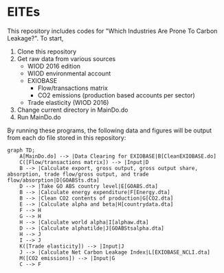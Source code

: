# EITEs

This repository includes codes for "Which Industries Are Prone To Carbon Leakage?". To start, 
1. Clone this repository
2. Get raw data from various sources
   - WIOD 2016 edition
   - WIOD environmental account
   - EXIOBASE
        - Flow/transactions matrix
        - CO2 emissions (production based accounts per sector)
   - Trade elasticity (WIOD 2016)
3. Change current directory in MainDo.do
4. Run MainDo.do

By running these programs, the following data and figures will be output from each do file stored in this repository:

```mermaid
graph TD;
    A[MainDo.do] --> |Data Clearing for EXIOBASE|B[CleanEXIOBASE.do]
    C([Flow/transactions matrix]) --> |Input|D
    B --> |Calculate export, gross output, gross output share, absorption, trade flow/gross output, and trade flow/absorption|D[GOABSts.dta]
    D --> |Take GO ABS country level|E[GOABS.dta]
    B --> |Calculate energy expenditure|F[Energy.dta]
    B --> |Clean CO2 contents of production|G[CO2.dta]
    E --> |Calculate alpha and beta|H[countrydata.dta]
    F --> H
    G --> H
    H --> |Calculate world alpha|I[alphaw.dta]
    D --> |Calculate alphatilde|J[GOABStsalpha.dta]
    H --> J
    I --> J
    K([Trade elasticity]) --> |Input|J
    J --> |Calculate Net Carbon Leakage Index|L[EXIOBASE_NCLI.dta]
    M([CO2 emissions]) --> |Input|G
    C --> F
```
